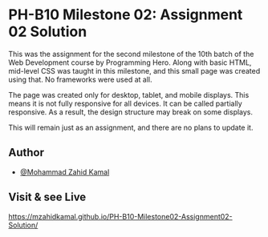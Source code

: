 
# PH-B10 Milestone 02: Assignment 02 Solution

This was the assignment for the second milestone of the 10th batch of the Web Development course by Programming Hero. Along with basic HTML, mid-level CSS was taught in this milestone, and this small page was created using that. No frameworks were used at all.

The page was created only for desktop, tablet, and mobile displays. This means it is not fully responsive for all devices. It can be called partially responsive. As a result, the design structure may break on some displays.

This will remain just as an assignment, and there are no plans to update it.


## Author

- [@Mohammad Zahid Kamal](https://github.com/MZahidKamal)


## Visit & see Live

https://mzahidkamal.github.io/PH-B10-Milestone02-Assignment02-Solution/

